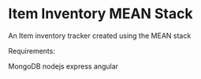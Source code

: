 # Item Inventory MEAN Stack

An Item inventory tracker created using the MEAN stack

Requirements:

MongoDB
nodejs
express
angular